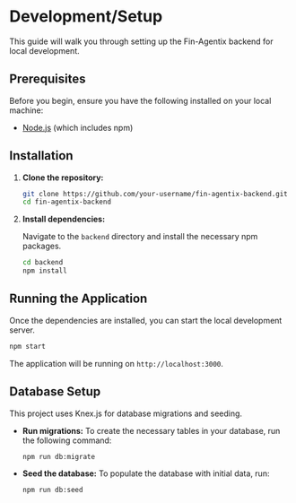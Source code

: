 # Development/Setup

This guide will walk you through setting up the Fin-Agentix backend for local development.

## Prerequisites

Before you begin, ensure you have the following installed on your local machine:

*   [Node.js](https://nodejs.org/) (which includes npm)

## Installation

1.  **Clone the repository:**

    ```bash
    git clone https://github.com/your-username/fin-agentix-backend.git
    cd fin-agentix-backend
    ```

2.  **Install dependencies:**

    Navigate to the `backend` directory and install the necessary npm packages.

    ```bash
    cd backend
    npm install
    ```

## Running the Application

Once the dependencies are installed, you can start the local development server.

```bash
npm start
```

The application will be running on `http://localhost:3000`.

## Database Setup

This project uses Knex.js for database migrations and seeding.

*   **Run migrations:** To create the necessary tables in your database, run the following command:

    ```bash
    npm run db:migrate
    ```

*   **Seed the database:** To populate the database with initial data, run:

    ```bash
    npm run db:seed
    ```
